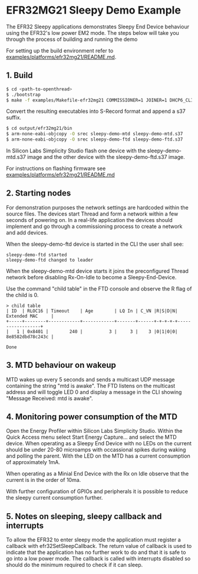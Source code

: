 
# EFR32MG21 Sleepy Demo Example

The EFR32 Sleepy applications demonstrates Sleepy End Device behaviour using
the EFR32's low power EM2 mode. The steps below will take you through the
process of building and running the demo

For setting up the build environment refer to [examples/platforms/efr32mg21/README.md](../README.md).


## 1. Build

```bash
$ cd <path-to-openthread>
$ ./bootstrap
$ make -f examples/Makefile-efr32mg21 COMMISSIONER=1 JOINER=1 DHCP6_CLIENT=1 DHCP6_SERVER=1 BOARD=BRD4180A
```

Convert the resulting executables into S-Record format and append a s37 suffix.

```bash
$ cd output/efr32mg21/bin
$ arm-none-eabi-objcopy -O srec sleepy-demo-mtd sleepy-demo-mtd.s37
$ arm-none-eabi-objcopy -O srec sleepy-demo-ftd sleepy-demo-ftd.s37
```

In Silicon Labs Simplicity Studio flash one device with the sleepy-demo-mtd.s37
image and the other device with the sleepy-demo-ftd.s37 image.

For instructions on flashing firmware see [examples/platforms/efr32mg21/README.md](../README.md#flash-binaries)


## 2. Starting nodes

For demonstration purposes the network settings are hardcoded within the source files.
The devices start Thread and form a network within a few seconds of powering on. In a real-life
application the devices should implement and go through a commissioning process to create
a network and add devices.

When the sleepy-demo-ftd device is started in the CLI the user shall see:

```
sleepy-demo-ftd started
sleepy-demo-ftd changed to leader
```

When the sleepy-demo-mtd device starts it joins the preconfigured Thread network
before disabling Rx-On-Idle to become a Sleepy-End-Device.

Use the command "child table" in the FTD console and observe the R flag of the child is 0.

```
> child table
| ID  | RLOC16 | Timeout    | Age        | LQ In | C_VN |R|S|D|N| Extended MAC     |
+-----+--------+------------+------------+-------+------+-+-+-+-+------------------+
|   1 | 0x8401 |        240 |          3 |     3 |    3 |0|1|0|0| 8e8582dbd78c243c |

Done
```


## 3. MTD behaviour on wakeup

MTD wakes up every 5 seconds and sends a multicast UDP message containing the
string "mtd is awake".  The FTD listens on the multicast address and will toggle
LED 0 and display a message in the CLI showing "Message Received: mtd is awake".

## 4. Monitoring power consumption of the MTD

Open the Energy Profiler within Silicon Labs Simplicity Studio.  Within the Quick Access menu
select Start Energy Capture... and select the MTD device.  When operating as a Sleepy End Device
with no LEDs on the current should be under 20-80 microamps with occassional spikes during waking
and polling the parent.  With the LED on the MTD has a current consumption of approximately 1mA.

When operating as a Minial End Device with the Rx on Idle observe that the current is in the order
of 10ma.

With further configuration of GPIOs and peripherals it is possible to reduce the sleepy current
consumption further.

## 5. Notes on sleeping, sleepy callback and interrupts

To allow the EFR32 to enter sleepy mode the application must register a callback with efr32SetSleepCallback.
The return value of callback is used to indicate that the application has no further work to do and that
it is safe to go into a low power mode.  The callback is called with interrupts disabled so should do
the minimum required to check if it can sleep.

